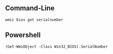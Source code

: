 ## Command-Line
```
wmic bios get serialnumber
```


## Powershell
```
(Get-WmiObject -Class Win32_BIOS).SerialNumber
```